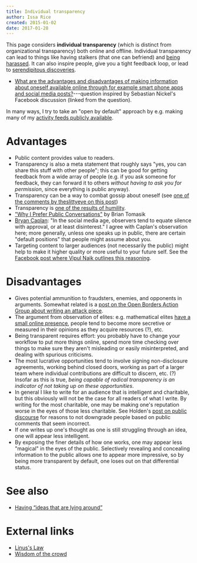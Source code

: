 ```yaml
---
title: Individual transparency
author: Issa Rice
created: 2015-01-02
date: 2017-01-28
---
```


This page considers **individual transparency** (which is distinct from organizational transparency) both online and offline.
Individual transparency can lead to things like having stalkers (that one can befriend) and [being harassed](harassment).
It can also inspire people, give you a tight feedback loop, or lead to [serendipitous discoveries](https://www.quora.com/What-is-the-secret-to-finding-the-right-peers/answer/Alex-K-Chen).

- [What are the advantages and disadvantages of making information about oneself available online through for example smart phone apps and social media posts?](https://www.quora.com/What-are-the-advantages-and-disadvantages-of-making-information-about-oneself-available-online-through-for-example-smart-phone-apps-and-social-media-posts)---question inspired by Sebastian Nickel's Facebook discussion (linked from the question).

In many ways, I try to take an "open by default" approach by e.g. making many
of my [activity feeds publicly
available](https://issarice.com/#activity-feeds).

# Advantages

- Public content provides value to readers.
- Transparency is also a meta statement that roughly says "yes, you can share this stuff with other people"; this can be good for getting feedback from a wide array of people (e.g. if you ask someone for feedback, they can forward it to others *without having to ask you for permission*, since everything is public anyway).
- Transparency can be a way to combat gossip about oneself (see [one of the comments
  by
  theslittyeye on this post](http://www.overcomingbias.com/2011/07/regulating-gossip.html))
- Transparency is [one of the results of humility][holden_humility].
- ["Why I Prefer Public Conversations"](http://reducing-suffering.org/why-i-prefer-public-conversations/) by Brian Tomasik
- [Bryan Caplan](http://econlog.econlib.org/archives/2017/01/some_default_as.html):
  "In the social media age, observers tend to equate silence with approval, or
  at least disinterest."
  I agree with Caplan's observation here; more generally, unless one speaks up
  in public, there are certain "default positions" that people might assume
  about you.
- Targeting content to larger audiences (not necessarily the public) might help
  to make it higher quality or more useful to your future self.
  See the [Facebook post where Vipul Naik outlines this
  reasoning](https://www.facebook.com/vipulnaik.r/posts/10203124419727293).

# Disadvantages

- Gives potential ammunition to fraudsters, enemies, and opponents in
  arguments.
  Somewhat related is a [post on the Open Borders Action Group about writing an
  attack piece](https://www.facebook.com/groups/openborders/permalink/616873458409379/).
- The argument from observation of elites: e.g. mathematical elites [have
  a small online presence](http://lesswrong.com/lw/hky/the_paucity_of_elites_online/),
  people tend to become more secretive or measured in their opinions as they
  acquire resources (?), etc.
- Being transparent requires effort: you probably have to change your workflow
  to put more things online, spend more time checking over things to make sure
  they aren't misleading or easily misinterpreted, and dealing with spurious
  criticisms.
- The most lucrative opportunities tend to involve signing non-disclosure
  agreements, working behind closed doors, working as part of a larger team
  where individual contributions are difficult to discern, etc. (?)
  Insofar as this is true, *being capable of radical transparency is an
  indicator of not taking up on these opportunities*.
- In general I like to write for an audience that is intelligent and
  charitable, but this obviously will not be the case for all readers of what I
  write.
  By writing for the most charitable, one may be making one's reputation worse
  in the eyes of those less charitable.
  See Holden's [post on public discourse](http://effective-altruism.com/ea/17o/some_thoughts_on_public_discourse/#Note)
  for reasons to not downgrade people based on public comments that seem
  incorrect.
- If one writes up one's thought as one is still struggling through an idea,
  one will appear less intelligent.
- By exposing the finer details of how one works, one may appear less "magical"
  in the eyes of the public.
  Selectively revealing and concealing information to the public allows one to
  appear more impressive, so by being more transparent by default, one loses
  out on that differential status.

# See also

- [Having “ideas that are lying
  around”](wiki/having-ideas-that-are-lying-around.md)

# External links

- [Linus's Law](https://en.wikipedia.org/wiki/Linus%27s_Law)
- [Wisdom of the crowd](https://en.wikipedia.org/wiki/Wisdom_of_the_crowd)

[holden_humility]: http://blog.givewell.org/2007/12/27/transparency-measurement-humility/ "Holden Karnofsky. “Transparency, measurement, humility”. December 27, 2007. The GiveWell Blog."
